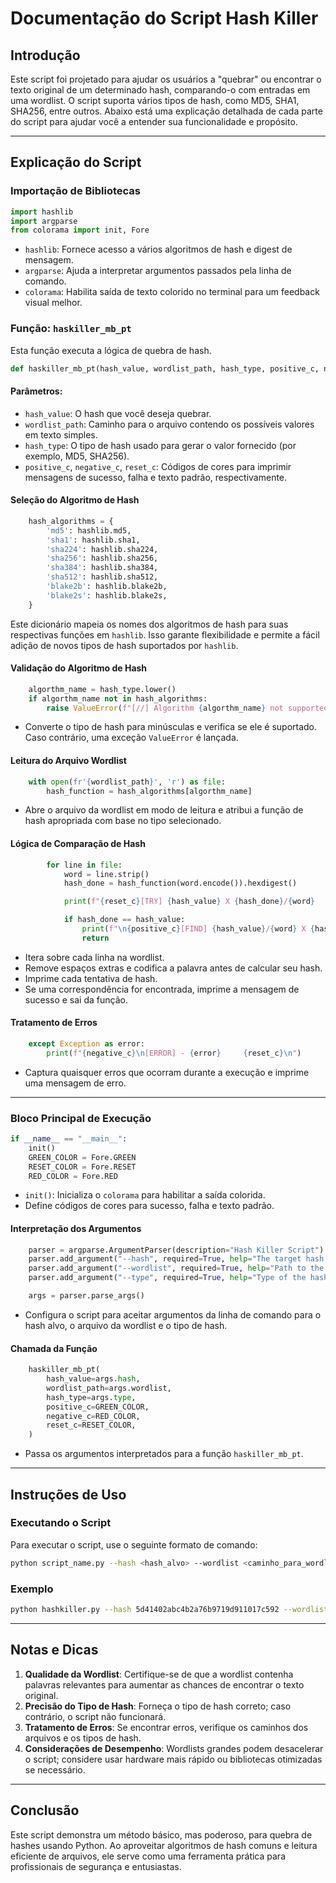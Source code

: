 # Documentação do Script Hash Killer

## Introdução

Este script foi projetado para ajudar os usuários a "quebrar" ou encontrar o texto original de um determinado hash, comparando-o com entradas em uma wordlist. O script suporta vários tipos de hash, como MD5, SHA1, SHA256, entre outros. Abaixo está uma explicação detalhada de cada parte do script para ajudar você a entender sua funcionalidade e propósito.

---

## Explicação do Script

### **Importação de Bibliotecas**

```python
import hashlib
import argparse
from colorama import init, Fore
```

- `hashlib`: Fornece acesso a vários algoritmos de hash e digest de mensagem.
- `argparse`: Ajuda a interpretar argumentos passados pela linha de comando.
- `colorama`: Habilita saída de texto colorido no terminal para um feedback visual melhor.

### **Função: `haskiller_mb_pt`**

Esta função executa a lógica de quebra de hash.

```python
def haskiller_mb_pt(hash_value, wordlist_path, hash_type, positive_c, negative_c, reset_c):
```

#### **Parâmetros:**
- `hash_value`: O hash que você deseja quebrar.
- `wordlist_path`: Caminho para o arquivo contendo os possíveis valores em texto simples.
- `hash_type`: O tipo de hash usado para gerar o valor fornecido (por exemplo, MD5, SHA256).
- `positive_c`, `negative_c`, `reset_c`: Códigos de cores para imprimir mensagens de sucesso, falha e texto padrão, respectivamente.

#### **Seleção do Algoritmo de Hash**

```python
    hash_algorithms = {
        'md5': hashlib.md5,
        'sha1': hashlib.sha1,
        'sha224': hashlib.sha224,
        'sha256': hashlib.sha256,
        'sha384': hashlib.sha384,
        'sha512': hashlib.sha512,
        'blake2b': hashlib.blake2b,
        'blake2s': hashlib.blake2s,
    }
```

Este dicionário mapeia os nomes dos algoritmos de hash para suas respectivas funções em `hashlib`. Isso garante flexibilidade e permite a fácil adição de novos tipos de hash suportados por `hashlib`.

#### **Validação do Algoritmo de Hash**

```python
    algorthm_name = hash_type.lower()
    if algorthm_name not in hash_algorithms:
        raise ValueError(f"[//] Algorithm {algorthm_name} not supported")
```

- Converte o tipo de hash para minúsculas e verifica se ele é suportado. Caso contrário, uma exceção `ValueError` é lançada.

#### **Leitura do Arquivo Wordlist**

```python
    with open(fr'{wordlist_path}', 'r') as file:
        hash_function = hash_algorithms[algorthm_name]
```

- Abre o arquivo da wordlist em modo de leitura e atribui a função de hash apropriada com base no tipo selecionado.

#### **Lógica de Comparação de Hash**

```python
        for line in file:
            word = line.strip()
            hash_done = hash_function(word.encode()).hexdigest()

            print(f"{reset_c}[TRY] {hash_value} X {hash_done}/{word}   {reset_c}")

            if hash_done == hash_value:
                print(f"\n{positive_c}[FIND] {hash_value}/{word} X {hash_done}/{word}    {reset_c}\n")
                return
```

- Itera sobre cada linha na wordlist.
- Remove espaços extras e codifica a palavra antes de calcular seu hash.
- Imprime cada tentativa de hash.
- Se uma correspondência for encontrada, imprime a mensagem de sucesso e sai da função.

#### **Tratamento de Erros**

```python
    except Exception as error:
        print(f"{negative_c}\n[ERROR] - {error}     {reset_c}\n")
```

- Captura quaisquer erros que ocorram durante a execução e imprime uma mensagem de erro.

---

### **Bloco Principal de Execução**

```python
if __name__ == "__main__":
    init()
    GREEN_COLOR = Fore.GREEN
    RESET_COLOR = Fore.RESET
    RED_COLOR = Fore.RED
```

- `init()`: Inicializa o `colorama` para habilitar a saída colorida.
- Define códigos de cores para sucesso, falha e texto padrão.

#### **Interpretação dos Argumentos**

```python
    parser = argparse.ArgumentParser(description="Hash Killer Script")
    parser.add_argument("--hash", required=True, help="The target hash to crack")
    parser.add_argument("--wordlist", required=True, help="Path to the wordlist file")
    parser.add_argument("--type", required=True, help="Type of the hash (e.g., md5, sha256)")

    args = parser.parse_args()
```

- Configura o script para aceitar argumentos da linha de comando para o hash alvo, o arquivo da wordlist e o tipo de hash.

#### **Chamada da Função**

```python
    haskiller_mb_pt(
        hash_value=args.hash,
        wordlist_path=args.wordlist,
        hash_type=args.type,
        positive_c=GREEN_COLOR,
        negative_c=RED_COLOR,
        reset_c=RESET_COLOR,
    )
```

- Passa os argumentos interpretados para a função `haskiller_mb_pt`.

---

## Instruções de Uso

### **Executando o Script**

Para executar o script, use o seguinte formato de comando:

```bash
python script_name.py --hash <hash_alvo> --wordlist <caminho_para_wordlist> --type <tipo_de_hash>
```

### **Exemplo**

```bash
python hashkiller.py --hash 5d41402abc4b2a76b9719d911017c592 --wordlist words.txt --type md5
```

---

## Notas e Dicas

1. **Qualidade da Wordlist**: Certifique-se de que a wordlist contenha palavras relevantes para aumentar as chances de encontrar o texto original.
2. **Precisão do Tipo de Hash**: Forneça o tipo de hash correto; caso contrário, o script não funcionará.
3. **Tratamento de Erros**: Se encontrar erros, verifique os caminhos dos arquivos e os tipos de hash.
4. **Considerações de Desempenho**: Wordlists grandes podem desacelerar o script; considere usar hardware mais rápido ou bibliotecas otimizadas se necessário.

---

## Conclusão

Este script demonstra um método básico, mas poderoso, para quebra de hashes usando Python. Ao aproveitar algoritmos de hash comuns e leitura eficiente de arquivos, ele serve como uma ferramenta prática para profissionais de segurança e entusiastas.
